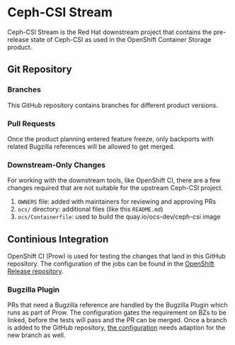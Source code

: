 # Ceph-CSI Stream

Ceph-CSI Stream is the Red Hat downstream project that contains the pre-release
state of Ceph-CSI as used in the OpenShift Container Storage product.

## Git Repository

### Branches

This GitHub repository contains branches for different product versions.

### Pull Requests

Once
the product planning entered feature freeze, only backports with related
Bugzilla references will be allowed to get merged.

### Downstream-Only Changes

For working with the downstream tools, like OpenShift CI, there are a few
changes required that are not suitable for the upstream Ceph-CSI project.

1. `OWNERS` file: added with maintainers for reviewing and approving PRs
1. `ocs/` directory: additional files (like this `README.md`)
1. `ocs/Containerfile`: used to build the quay.io/ocs-dev/ceph-csi image

## Continious Integration

OpenShift CI (Prow) is used for testing the changes that land in this GitHub
repository. The configuration of the jobs can be found in the [OpenShift
Release repository][ocp-release].

### Bugzilla Plugin

PRs that need a Bugzilla reference are handled by the Bugzilla Plugin which
runs as part of Prow. The configuration gates the requirement on BZs to be
linked, before the tests will pass and the PR can be merged. Once a branch is
added to the GitHub repository, [the configuration][bz-config] needs adaption
for the new branch as well.

[ocp-release]: https://github.com/openshift/release/tree/master/ci-operator/config/openshift/ceph-csi
[bz-config]: https://github.com/openshift/release/blob/master/core-services/prow/02_config/_plugins.yaml
